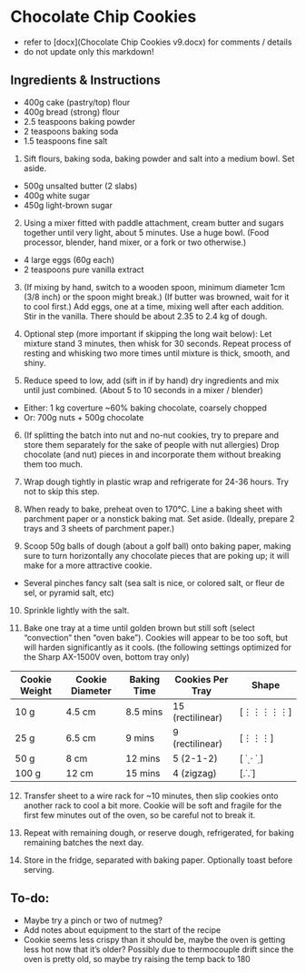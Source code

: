 #   Chocolate Chip Cookies
*   refer to [docx](Chocolate Chip Cookies v9.docx) for comments / details
*   do not update only this markdown!


##  Ingredients & Instructions

*   400g cake (pastry/top) flour
*   400g bread (strong) flour
*   2.5 teaspoons baking powder
*   2 teaspoons baking soda
*   1.5 teaspoons fine salt 

1.  Sift flours, baking soda, baking powder and salt into a medium bowl.
    Set aside.
      
*   500g unsalted butter (2 slabs) 
*   400g white sugar
*   450g light-brown sugar

2.  Using a mixer fitted with paddle attachment, cream butter and sugars together until very light, about 5 minutes.
    Use a huge bowl. (Food processor, blender, hand mixer, or a fork or two otherwise.)
      
*   4 large eggs (60g each)
*   2 teaspoons pure vanilla extract

3.  (If mixing by hand, switch to a wooden spoon, minimum diameter 1cm (3/8 inch) or the spoon might break.)
    (If butter was browned, wait for it to cool first.)
    Add eggs, one at a time, mixing well after each addition.
    Stir in the vanilla.
    There should be about 2.35 to 2.4 kg of dough.

4.  Optional step (more important if skipping the long wait below): 
    Let mixture stand 3 minutes, then whisk for 30 seconds. 
    Repeat process of resting and whisking two more times until mixture is thick, smooth, and shiny.

5.  Reduce speed to low, add (sift in if by hand) dry ingredients and mix until just combined.
    (About 5 to 10 seconds in a mixer / blender)
      
*   Either: 1 kg coverture ~60% baking chocolate, coarsely chopped
*   Or: 700g nuts + 500g chocolate

6.  (If splitting the batch into nut and no-nut cookies, try to prepare and store them separately for the sake of people with nut allergies)
    Drop chocolate (and nut) pieces in and incorporate them without breaking them too much.

7.  Wrap dough tightly in plastic wrap and refrigerate for 24-36 hours. Try not to skip this step.

8.  When ready to bake, preheat oven to 170°C. Line a baking sheet with parchment paper or a nonstick baking mat. Set aside. 
    (Ideally, prepare 2 trays and 3 sheets of parchment paper.)

9.  Scoop 50g balls of dough (about a golf ball) onto baking paper, making sure to turn horizontally any chocolate pieces that are poking up; it will make for a more attractive cookie.

*   Several pinches fancy salt (sea salt is nice, or colored salt, or fleur de sel, or pyramid salt, etc)

10. Sprinkle lightly with the salt.

11. Bake one tray at a time until golden brown but still soft (select “convection” then “oven bake”).
    Cookies will appear to be too soft, but will harden significantly as it cools.
    (the following settings optimized for the Sharp AX-1500V oven, bottom tray only)

| Cookie Weight | Cookie Diameter | Baking Time | Cookies Per Tray | Shape        |
|---------------|-----------------|-------------|------------------|--------------|
| 10 g          | 4.5 cm          | 8.5 mins    | 15 (rectilinear) | [⋮⋮⋮⋮⋮]  |        
| 25 g          | 6.5 cm          | 9 mins      | 9 (rectilinear)  | [⋮⋮⋮]     |       
| 50 g          | 8 cm            | 12 mins     | 5 (2-1-2)        | [ ˙̣ ⋅ ˙̣ ]    | 
| 100 g         | 12 cm           | 15 mins     | 4 (zigzag)       | [.˙.˙]       |  
            
12. Transfer sheet to a wire rack for ~10 minutes, then slip cookies onto another rack to cool a bit more.
    Cookie will be soft and fragile for the first few minutes out of the oven, so be careful not to break it.

13. Repeat with remaining dough, or reserve dough, refrigerated, for baking remaining batches the next day.

14. Store in the fridge, separated with baking paper.
    Optionally toast before serving.

##  To-do:
*   Maybe try a pinch or two of nutmeg?
*   Add notes about equipment to the start of the recipe
*   Cookie seems less crispy than it should be, maybe the oven is getting less hot now that it’s older?
    Possibly due to thermocouple drift since the oven is pretty old, so maybe try raising the temp back to 180

